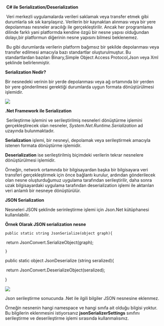 ​										**C# ile Serialization/Deserialization**

​	Veri merkezli uygulamalarda verileri saklamak veya transfer etmek gibi durumlarla sık sık karşılaşırız. Verilerin bir kaynaktan alınması veya bir yere depolanması nesneler aracılığı ile gerçekleştirilir. Ancak her programlama dilinde farklı yani platformda kendine özgü bir nesne yapısı olduğundan dolayı,bir platformun diğerinin nesne yapısını bilmesi beklenemez. 

​	Bu gibi durumlarda verilerin platform bağımsız bir şekilde depolanması veya transfer edilmesi amacıyla bazı standartlar oluşturulmuştur. Bu standartlardan bazıları Binary,Simple Object Access Protocol,Json veya Xml şeklinde belirlenmiştir.



**Serialization Nedir?**

Bir nesnedeki verinin bir yerde depolanması veya ağ ortamında bir yerden bir yere gönderilmesi gerektiği durumlarda uygun formata dönüştürülmesi işlemidir.

![](http://www.bayramucuncu.com/wp-content/uploads/2011/12/serialization.gif)

**.Net Framework ile Serialization**

​	Serileştirme işlemini ve serileştirilmiş nesneleri dönüştürme işlemini gerçekleştirecek olan nesneler, *System.Net.Runtime.Serialization* ad uzayında bulunmaktadır.

 **Serialization** işlemi, bir nesneyi, depolamak veya serileştirmek amacıyla istenen formata dönüştürme işlemidir.

 **Deserialization** ise serileştirilmiş biçimdeki verilerin tekrar nesnelere dönüştürülmesi işlemidir. 

Örneğin, network ortamında bir bilgisayardan başka bir bilgisayara veri transferi gerçekleştirmek için önce bağlantı kurulur, ardından gönderilecek olan nesne oluşturduğumuz uygulama tarafından serileştirilir, daha sonra uzak bilgisayardaki uygulama tarafından deserialization işlemi ile aktarılan veri anlamlı bir nesneye dönüştürülür.



**JSON Serialization**

Nesneleri JSON şeklinde serinleştirme işlemi için Json.Net kütüphanesi kullanılabilir. 



**Örnek Olarak JSON serialization nesne**

`public static string JsonSerialize(object graph){`

​	return JsonConvert.SerializeObject(graph);

`}`

public static object JsonDeserialize (string seralized){

​	return JsonConvert.DeserializeObject(seralized);

}

![](https://www.bayramucuncu.com/wp-content/uploads/2011/12/json.png)

Json serileştirme sonucunda .Net ile ilgili bilgiler JSON nesnesine eklenmez.  

Örneğin nesnenin hangi namespace ve hangi sınıfa ait olduğu bilgisi yoktur. Bu bilgilerin eklenmesini istiyorsanız **jsonSerializerSettings** sınıfını serileştirme ve deserileştirme işlemi sırasında kullanmalısınız. 